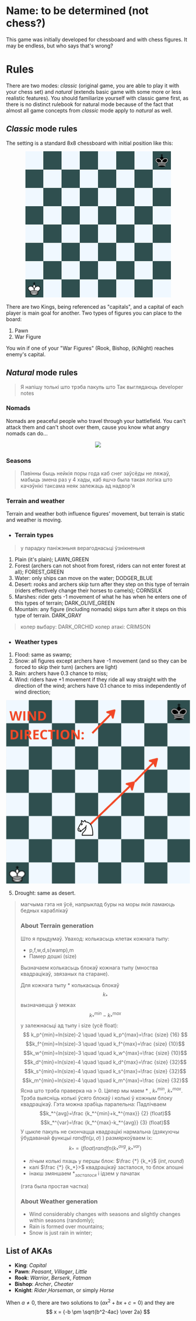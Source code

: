 
# Name: to be determined (not chess?)

This game was initially developed for chessboard and with chess figures. It may be endless, but who says that's wrong?


# Rules

There are two modes: *classic* (original game, you are able to play it with your chess set) and *natural* (extends basic game with some more or less realistic features). You should familiarize yourself with classic game first, as there is no distinct rulebook for natural mode because of the fact that almost all game concepts from *classic* mode apply to *natural* as well.

## *Classic* mode rules

The setting is a standard 8x8 chessboard with initial position like this: 

<p align="center">
  <img src="https://raw.githubusercontent.com/holerton/not-chess/master/readme_images/board_initial.bmp" />
</p>

There are two Kings, being referenced as "capitals", and a capital of each player is main goal for another. 
Two types of figures you can place to the board:

 1. Pawn
 2. War Figure

You win if one of your "War Figures" (Rook, Bishop, (k)Night) reaches enemy's capital.

## *Natural* mode rules

>Я напiшу толькi што трэба пакуль што 
Так выглядаюць developer notes

### Nomads
Nomads are peaceful people who travel through your battlefield. You can't attack them and can't shoot over them, cause you know what angry nomads can do...
<p align="center">
  <img src="https://upload.wikimedia.org/wikipedia/commons/e/ea/Mongol_Empire_map.gif" />
</p>

### Seasons

> Павiнны быць нейкiя поры года каб снег заўсёды не ляжаў, мабыць змена раз у 4 хады, каб яшчэ была такая логiка што качэўнiкi таксама неяк залежаць ад надвор'я

### Terrain and weather
Terrain and weather both influence figures' movement, but terrain is static and weather is moving.

 - ### Terrain types
> у парадку панiжэньня верагоднасьцi ўзнiкненьня
 1. Plain (it's plain); LAWN_GREEN
 2. Forest (archers can not shoot from forest, riders can not enter forest at all); FOREST_GREEN
 3. Water: only ships can move on the water; DODGER_BLUE
 4. Desert: rooks and archers skip turn after they step on this type of terrain (riders effectively change their horses to camels); CORNSILK
 5. Marshes: rider gets -1 movement of what he has when he enters one of this types of terrain; DARK_OLIVE_GREEN
 6. Mountain: any figure (including nomads) skips turn after it steps on this type of terrain. DARK_GRAY
> колер выбару: DARK_ORCHID
> колер атакi: CRIMSON

 - ### Weather types
 1. Flood: same as swamp;
2. Snow: all figures except archers have -1 movement (and so they can be forced to skip their turn) (archers are light)
 3. Rain: archers have 0.3 chance to miss;
4. Wind: riders have +1 movement if they ride all way straight with the direction of the wind; archers have 0.1 chance to miss independently of wind direction;
  <p align="center">
  <img src="https://raw.githubusercontent.com/holerton/not-chess/master/readme_images/board_horse_mov.bmp" />
</p>

5. Drought: same as desert.

> магчыма гэта ня ўсё, напрыклад буры на моры якiя ламаюць бедных караблiкаў
> ### About Terrain generation
> Што я прыдумаў.
> Уваход: колькасьць клетак кожнага тыпу:
> -  p,f,w,d,s(wamp),m
>  - Памер дошкі (size)
>  
>Вызначаем колькасьць блокаў кожнага тыпу (мноства квадрацікаў, звязаных па старане).
>
>   Для кожнага тыпу * колькасьць блокаў $$ k_* $$ вызначаецца ў межах $$ k_*^{min} - k_*^{max} $$ у залежнасьці ад тыпу і size (усё float):
   $$ k_p^{min}=ln(size)-2 \quad \quad k_p^{max}=\frac {size} {16} $$
   $$k_f^{min}=ln(size)-3 \quad \quad k_f^{max}=\frac {size} {10}$$
   $$k_w^{min}=ln(size)-3 \quad \quad k_w^{max}=\frac {size} {10}$$
   $$k_d^{min}=ln(size)-4 \quad \quad k_d^{max}=\frac {size} {32}$$
   $$k_s^{min}=ln(size)-4 \quad \quad k_s^{max}=\frac {size} {32}$$
   $$k_m^{min}=ln(size)-4 \quad \quad k_m^{max}=\frac {size} {32}$$
>   Ясна што трэба праверка на > 0.
>   Цяпер мы маем * ,  $k_*^{min}$, $k_*^{max}$.
>   Трэба выясніць колькі ўсяго блокаў і колькі ў кожным блоку квадрацікаў. Гэта можна зрабіць паралельна:
>   Падлічваем 
   $$k_*^{avg}=\frac {k_*^{min}+k_*^{max}} {2} (float)$$
   $$k_*^{var}=\frac {k_*^{max}-k_*^{avg}} {3} (float)$$
>   У цыкле пакуль не скончацца квадрацікі нармальна (дзякуючы ўбудаванай функцыі $randfn(\mu,\sigma)$ ) размяркоўваем іх:
   $$k_*=(float) randfn(k_*^{avg},k_*^{var})$$
>   - лічым колькі пхаць у першы блок: $\frac {*} {k_*}$ ($int, round$)
>    - калі $\frac {*} {k_*}>$ квадрацікаў засталося, то блок апошні
>   - інакш змяншаем $*_{засталося}$ і ідзем у пачатак
>   
>   (гэта была простая частка)
> ### About Weather generation
>  - Wind considerably changes with seasons and slightly changes within seasons (randomly);
>  - Rain is formed over mountains;
>  - Snow is just rain in winter;

## List of AKAs

 - **King**: *Capital*
 - **Pawn**: *Peasant*, *Villager*, *Little*
 - **Rook**: *Warrior*, *Berserk*, *Fatman*
 - **Bishop**: *Archer*, *Cheater*
 - **Knight**: *Rider*,*Horseman*, or simply *Horse*

When $a \ne 0$, there are two solutions to $(ax^2 + bx + c = 0)$ and they are
$$ x = {-b \pm \sqrt{b^2-4ac} \over 2a} $$
